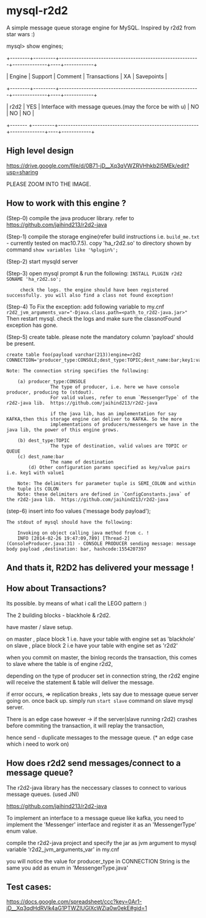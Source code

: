 mysql-r2d2
==========

A simple message queue storage engine for MySQL.  Inspired by r2d2 from star wars :)


mysql> show engines;

+--------+---------+---------------------------------------------------------+--------------+----+------------+

| Engine | Support | Comment                                                 | Transactions | XA | Savepoints |

+--------+---------+---------------------------------------------------------+--------------+----+------------+

| r2d2   | YES     | Interface with message queues.(may the force be with u) | NO           | NO | NO         |

+------- +---------+---------------------------------------------------------+--------------+----+------------+

High level design
-----------------

https://drive.google.com/file/d/0B71-jD__Xq3qVWZRVHhkb2l5MEk/edit?usp=sharing

PLEASE ZOOM INTO THE IMAGE.

How to work with this engine ?
-----------------------------

(Step-0) compile the java producer library. refer to https://github.com/jaihind213/r2d2-java

(Step-1) compile the storage engine(refer build instructions i.e. `build_me.txt` -  currently tested on  mac10.7.5). 
         copy 'ha_r2d2.so' to directory shown by command `show variables like '%plugin%';`

(Step-2) start mysqld server

(Step-3) open mysql prompt & run the following: `INSTALL PLUGIN r2d2 SONAME 'ha_r2d2.so';`

         check the logs. the engine should have been registered successfully. you will also find a class not found exception! 

(Step-4) To Fix the exception: add following variable to my.cnf `r2d2_jvm_arguments_var="-Djava.class.path=<path_to_r2d2-java.jar>"`
         Then restart mysql. check the logs and make sure the classnotFound exception has gone.

(Step-5) create table. please note the mandatory column 'payload' should be present. 

	create table foo(payload varchar(213))engine=r2d2  CONNECTION='producer_type:CONSOLE;dest_type:TOPIC;dest_name:bar;key1:value1';

	Note: The connection string specifies the following:
	
		(a) producer_type:CONSOLE
                    The type of producer, i.e. here we have console producer, producing to (stdout).
                    For valid values, refer to enum `MessengerType` of the r2d2-java lib.  https://github.com/jaihind213/r2d2-java
		   
                    if the java lib, has an implementation for say KAFKA,then this storage engine can deliver to KAFKA. So the more 
                    implementations of producers/messengers we have in the java lib, the power of this engine grows.
                   
 		(b) dest_type:TOPIC 
                    The type of destination, valid values are TOPIC or QUEUE
		(c) dest_name:bar
                    The name of destination
	        (d) Other configuration params specified as key/value pairs i.e. key1 with value1
 
        Note: The delimiters for parameter tuple is SEMI_COLON and within the tuple its COLON
        Note: these delimiters are defined in `ConfigConstants.java` of the r2d2-java lib.  https://github.com/jaihind213/r2d2-java  


(step-6) insert into foo values ('message body payload');
	
	The stdout of mysql should have the following:

        Invoking on object calling java method from c. !
        INFO [2014-02-26 19:47:09,789] [Thread-2] (ConsoleProducer.java:31) - CONSOLE PRODUCER sending message: message body payload ,destination: bar, hashcode:1554207397
 


And thats it, R2D2 has delivered your message !   
--------------------------------------------------

How about Transactions?
-----------------------
Its possible. by means of what i call the LEGO pattern :) 

The 2 building blocks - blackhole & r2d2.

have master / slave setup.

on master , place block 1 i.e. have your table with engine set as 'blackhole'
on slave , place block 2 i.e have your table with engine set as 'r2d2'

when you commit on master, the binlog records the transaction, this comes to slave where the table is of engine r2d2,

depending on the type of producer set in connection string, the r2d2 engine will receive the statement & table will deliver the message. 

if error occurs, => replication breaks , lets say due to message queue server going on. once back up. simply run `start slave` command on slave mysql server.

There is an edge case however -> if the server(slave running r2d2) crashes before commiting the transaction, it will replay the transaction,

hence send - duplicate messages to the message queue. (* an edge case which i need to work on) 

How does r2d2 send messages/connect to a message queue?
----------------------------------------------

The r2d2-java library has the neccessary classes to connect to various message queues. (used JNI) 

https://github.com/jaihind213/r2d2-java

To implement an interface to a message queue like kafka, you need to implement the 'Messenger' interface and register it as an 'MessengerType' enum value.

compile the r2d2-java project and specify the jar as jvm argument to mysql variable 'r2d2_jvm_arguments_var' in my.cnf

you will notice the value for producer_type in CONNECTION String is the same you add as enum in 'MessengerType.java' 

Test cases:
-----------
https://docs.google.com/spreadsheet/ccc?key=0Ar1-jD__Xq3qdHdRVlk4aG1PTWZIUGlXcWZia0w0ekE#gid=1


